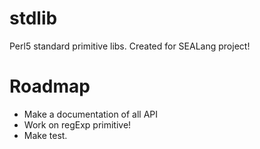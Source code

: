 # stdlib

Perl5 standard primitive libs. Created for SEALang project!

# Roadmap  

- Make a documentation of all API
- Work on regExp primitive! 
- Make test.